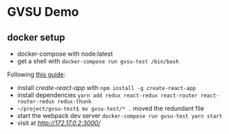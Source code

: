 # GVSU Demo

## docker setup
- docker-compose with node:latest
- get a shell with `docker-compose run gvsu-test /bin/bash`

Following [this guide](https://medium.com/@notrab/getting-started-with-create-react-app-redux-react-router-redux-thunk-d6a19259f71f): 
- install _create-react-app_ with `npm install -g create-react-app`
- install dependencies `yarn add redux react-redux react-router react-router-redux redux-thunk`
- `~/project/gvsu-test$ mv gvsu-test/* .` moved the redundant file
- start the webpack dev server `docker-compose run gvsu-test yarn start`
- visit at _http://172.17.0.2:3000/_ 


